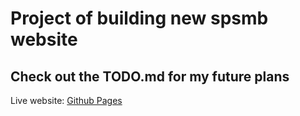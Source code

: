 # Project of building new spsmb website

## Check out the TODO.md for my future plans

Live website: [Github Pages](https://ttoomas.github.io/spsmb-website)